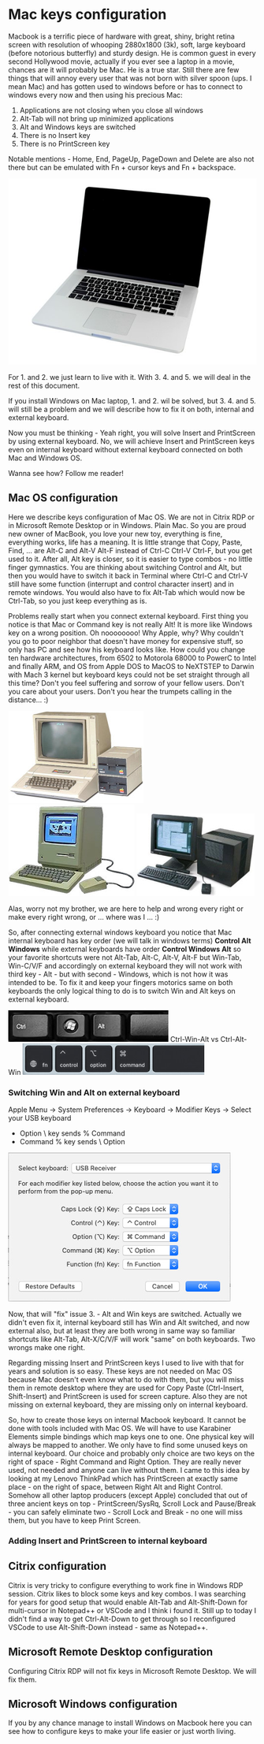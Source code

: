 # Mac keys configuration

Macbook is a terrific piece of hardware with great, shiny, bright retina screen with resolution of whooping 2880x1800 (3k), soft, large keyboard (before notorious butterfly) and sturdy design. He is common guest in every second Hollywood movie, actually if you ever see a laptop in a movie, chances are it will probably be Mac. He is a true star. Still there are few things that will annoy every user that was not born with silver spoon (ups. I mean Mac) and has gotten used to windows before or has to connect to windows every now and then using his precious Mac:

1. Applications are not closing when you close all windows
2. Alt-Tab will not bring up minimized applications
3. Alt and Windows keys are switched
4. There is no Insert key
5. There is no PrintScreen key

Notable mentions - Home, End,  PageUp, PageDown and Delete are also not there but can be emulated with Fn + cursor keys and Fn + backspace.

![Mac](./mac.jpg)

For 1. and 2. we just learn to live with it. With 3. 4. and 5. we will deal in the rest of this document. 

If you install Windows on Mac laptop, 1. and 2. wil be solved, but 3. 4. and 5. will still be a problem and we will describe how to fix it on both, internal and external keyboard.

Now you must be thinking - Yeah right, you will solve Insert and PrintScreen by using external keyboard. No, we will achieve Insert and PrintScreen keys even on internal keyboard without external keyboard connected on both Mac and Windows OS.

Wanna see how? Follow me reader!

## Mac OS configuration

Here we describe keys configuration of Mac OS. We are not in Citrix RDP or in Microsoft Remote Desktop or in Windows. Plain Mac. So you are proud new owner of MacBook, you love your new toy, everything is fine, everything works, life has a meaning. It is little strange that Copy, Paste, Find, ... are Alt-C and Alt-V Alt-F instead of Ctrl-C Ctrl-V Ctrl-F, but you get used to it. After all, Alt key is closer, so it is easier to type combos - no little finger gymnastics. You are thinking about switching Control and Alt, but then you would have to switch it back in Terminal where Ctrl-C and Ctrl-V still have some function (interrupt and control character insert) and in remote windows. You would also have to fix Alt-Tab which would now be Ctrl-Tab, so you just keep everything as is.

Problems really start when you connect external keyboard. First thing you notice is that Mac or Command key is not really Alt! It is more like Windows key on a wrong position. Oh noooooooo! Why Apple, why? Why couldn't you go to poor neighbor that doesn't have money for expensive stuff, so only has PC and see how his keyboard looks like. How could you change ten hardware architectures, from 6502 to Motorola 68000 to PowerC to Intel and finally ARM, and OS from Apple DOS to MacOS to NeXTSTEP to Darwin with Mach 3 kernel but keyboard keys could not be set straight through all this time? Don't you feel suffering and sorrow of your fellow users. Don't you care about your users. Don't you hear the trumpets calling in the distance... :)

![Apple II](./apple2.jpg) ![Macintosh](./macintosh.jpg) ![NeXT](./next.jpg)

Alas, worry not my brother, we are here to help and wrong every right or make every right wrong, or ... where was I ... :)

So, after connecting external windows keyboard you notice that Mac internal keyboard has key order (we will talk in windows terms) **Control Alt Windows** while external keyboards have order **Control Windows Alt** so your favorite shortcuts were not Alt-Tab, Alt-C, Alt-V, Alt-F but Win-Tab, Win-C/V/F and accordingly on external keyboard they will not work with third key - Alt - but with second - Windows, which is not how it was intended to be. To fix it and keep your fingers motorics same on both keyboards the only logical thing to do is to switch Win and Alt keys on external keyboard.

![ctrl-win-alt](./ctrl-win-alt.jpg) Ctrl-Win-Alt vs Ctrl-Alt-Win ![ctrl-alt-win](./ctrl-alt-win.jpg)

### Switching Win and Alt on external keyboard

Apple Menu -> System Preferences -> Keyboard -> Modifier Keys -> Select your USB keyboard
- Option \ key sends % Command
- Command % key sends \ Option

![Alt-Win](./alt-win.jpg)

Now, that will "fix" issue 3. - Alt and Win keys are switched. Actually we didn't even fix it, internal keyboard still has Win and Alt switched, and now external also, but at least they are both wrong in same way so familiar shortcuts like Alt-Tab, Alt-X/C/V/F will work "same" on both keyboards. Two wrongs make one right.

Regarding missing Insert and PrintScreen keys I used to live with that for years and solution is so easy. These keys are not needed on Mac OS because Mac doesn't even know what to do with them, but you will miss them in remote desktop where they are used for Copy Paste (Ctrl-Insert, Shift-Insert) and PrintScreen is used for screen capture. Also they are not missing on external keyboard, they are missing only on internal keyboard. 

So, how to create those keys on internal Macbook keyboard. It cannot be done with tools included with Mac OS. We will have to use Karabiner Elements simple bindings which map keys one to one. One physical key will  always be mapped to another. We only have to find some unused keys on internal keyboard. Our choice and probably only choice are two keys on the right of space - Right Command and Right Option. They are really never used, not needed and anyone can live without them. I came to this idea by looking at my Lenovo ThinkPad which has PrintScreen at exactly same place - on the right of space, between Right Alt and Right Control. Somehow all other laptop producers (except Apple) concluded that out of three ancient keys on top - PrintScreen/SysRq, Scroll Lock and Pause/Break - you can safely eliminate two - Scroll Lock and Break - no one will miss them, but you have to keep Print Screen.

### Adding Insert and PrintScreen to internal keyboard



## Citrix configuration

Citrix is very tricky to configure everything to work fine in Windows RDP session. Citrix likes to block some keys and key combos. I was searching for years for good setup that would enable Alt-Tab and Alt-Shift-Down for multi-cursor in Notepad++ or VSCode and I think i found it. Still up to today I didn't find a way to get Ctrl-Alt-Down to get through so I reconfigured VSCode to use Alt-Shift-Down instead - same as Notepad++.


## Microsoft Remote Desktop configuration

Configuring Citrix RDP will not fix keys in Microsoft Remote Desktop. We will fix them.


## Microsoft Windows configuration

If you by any chance manage to install Windows on Macbook here you can see how to configure keys to make your life easier or just worth living.
